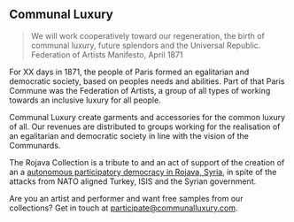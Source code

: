 ## Communal Luxury

> We will work cooperatively toward our regeneration, the birth of communal luxury, future splendors and the Universal Republic.  
Federation of Artists Manifesto, April 1871

For XX days in 1871, the people of Paris formed an egalitarian and democratic society, based on peoples needs and abilities.
Part of that Paris Commune was the Federation of Artists, a group of all types of working towards an inclusive luxury for all people.

Communal Luxury create garments and accessories for the common luxury of all. Our revenues are distributed to groups working for the realisation of an egalitarian and democratic society in line with the vision of the Communards.

The Rojava Collection is a tribute to and an act of support of  the creation of an a [autonomous participatory democracy in Rojava, Syria](http://new-compass.net/articles/revolution-rojava), in spite of the attacks from NATO aligned Turkey, ISIS and the Syrian government.

Are you an artist and performer and want free samples from our collections? Get in touch at participate@communalluxury.com.
